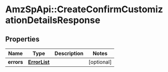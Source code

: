 # AmzSpApi::CreateConfirmCustomizationDetailsResponse

## Properties
Name | Type | Description | Notes
------------ | ------------- | ------------- | -------------
**errors** | [**ErrorList**](ErrorList.md) |  | [optional] 

